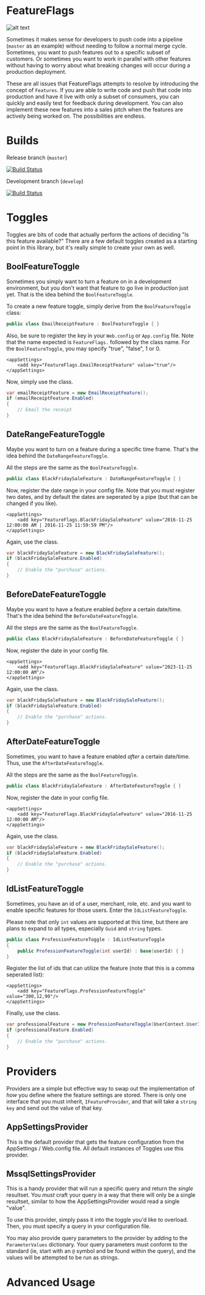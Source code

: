 # FeatureFlags

![alt text](FeatureFlags.png "Why use feature flags?  This is self-explanatory.")

Sometimes it makes sense for developers to push code into a pipeline (`master` as an example) without needing
to follow a normal merge cycle.  Sometimes, you want to push features out to a specific subset of customers.
Or sometimes you want to work in parallel with other features without having to worry about what breaking
changes will occur during a production deployment.

These are all issues that FeatureFlags attempts to resolve by introducing the concept of `Features`. If you 
are able to write code and push that code into production and have it live with only a subset of consumers,
you can quickly and easily test for feedback during development.  You can also implement these new features 
into a sales pitch when the features are actively being worked on.  The possibilities are endless.

# Builds
Release branch (`master`)

[![Build Status](https://travis-ci.org/brentonlamar/FeatureFlags.svg?branch=master)](https://travis-ci.org/brentonlamar/FeatureFlags) 

Development branch (`develop`)

[![Build Status](https://travis-ci.org/brentonlamar/FeatureFlags.svg?branch=develop)](https://travis-ci.org/brentonlamar/FeatureFlags)

# Toggles
Toggles are bits of code that actually perform the actions of deciding "Is this feature available?"  There
are a few default toggles created as a starting point in this library, but it's really simple to create your own
as well.

## BoolFeatureToggle
Sometimes you simply want to turn a feature on in a development environment, but you don't want that feature to 
go live in production just yet.  That is the idea behind the `BoolFeatureToggle`.

To create a new feature toggle, simply derive from the `BoolFeatureToggle` class:

```c#
public class EmailReceiptFeature : BoolFeatureToggle { }
```

Also, be sure to register the key in your `Web.config` or `App.config` file.  Note that the name expected
is `FeatureFlags.` followed by the class name.  For the `BoolFeatureToggle`, you may specify "true", "false", 1 or 0.

```
<appSettings>
    <add key="FeatureFlags.EmailReceiptFeature" value="true"/>
</appSettings>
```

Now, simply use the class.

```c#
var emailReceiptFeature = new EmailReceiptFeature();
if (emailReceiptFeature.Enabled)
{
    // Email the receipt
}
```

## DateRangeFeatureToggle
Maybe you want to turn on a feature during a specific time frame.  That's the idea behind the `DateRangeFeatureToggle`.

All the steps are the same as the `BoolFeatureToggle`.

```c#
public class BlackFridaySaleFeature : DateRangeFeatureToggle { }
```

Now, register the date range in your config file.  Note that you must register two dates, and by default the dates are seperated by a pipe (but that can be changed if you like).

```
<appSettings>
    <add key="FeatureFlags.BlackFridaySaleFeature" value="2016-11-25 12:00:00 AM | 2016-11-25 11:59:59 PM"/>
</appSettings>
```

Again, use the class.

```c#
var blackFridaySaleFeature = new BlackFridaySaleFeature();
if (blackFridaySaleFeature.Enabled)
{
    // Enable the "purchase" actions.
}
```

## BeforeDateFeatureToggle
Maybe you want to have a feature enabled _before_ a certain date/time.  That's the idea behind the `BeforeDateFeatureToggle`.

All the steps are the same as the `BoolFeatureToggle`.

```c#
public class BlackFridaySaleFeature : BeforeDateFeatureToggle { }
```

Now, register the date in your config file.

```
<appSettings>
    <add key="FeatureFlags.BlackFridaySaleFeature" value="2023-11-25 12:00:00 AM"/>
</appSettings>
```

Again, use the class.

```c#
var blackFridaySaleFeature = new BlackFridaySaleFeature();
if (blackFridaySaleFeature.Enabled)
{
    // Enable the "purchase" actions.
}
```

## AfterDateFeatureToggle
Sometimes, you want to have a feature enabled *after* a certain date/time.  Thus, use the `AfterDateFeatureToggle`.

All the steps are the same as the `BoolFeatureToggle`.

```c#
public class BlackFridaySaleFeature : AfterDateFeatureToggle { }
```

Now, register the date in your config file.

```
<appSettings>
    <add key="FeatureFlags.BlackFridaySaleFeature" value="2016-11-25 12:00:00 AM"/>
</appSettings>
```

Again, use the class.

```c#
var blackFridaySaleFeature = new BlackFridaySaleFeature();
if (blackFridaySaleFeature.Enabled)
{
    // Enable the "purchase" actions.
}
```

## IdListFeatureToggle
Sometimes, you have an id of a user, merchant, role, etc. and you want to enable specific features for those users.
Enter the `IdListFeatureToggle`.

Please note that only `int` values are supported at this time, but there are plans to expand to all types, especially 
`Guid` and `string` types.

```c#
public class ProfessionFeatureToggle : IdListFeatureToggle 
{
    public ProfessionFeatureToggle(int userId) : base(userId) { }
}
```

Register the list of ids that can utilize the feature (note that this is a comma seperated list):

```
<appSettings>
    <add key="FeatureFlags.ProfessionFeatureToggle" value="300,12,90"/>
</appSettings>
```

Finally, use the class.

```c#
var professionalFeature = new ProfessionFeatureToggle(UserContext.UserId);
if (professionalFeature.Enabled)
{
    // Enable the "purchase" actions.
}
```

# Providers
Providers are a simple but effective way to swap out the implementation of _how_ you define where the
feature settings are stored.  There is only one interface that you must inherit, `IFeatureProvider`,
and that will take a `string key` and send out the value of that key.

## AppSettingsProvider 
This is the default provider that gets the feature configuration from the AppSettings / Web.config file.
All default instances of Toggles use this provider.

## MssqlSettingsProvider
This is a handy provider that will run a specific query and return the *single* resultset.  You _must_ craft 
your query in a way that there will only be a single resultset, similar to how the AppSettingsProvider would
read a single "value".

To use this provider, simply pass it into the toggle you'd like to overload.  Then, you must specify a query in
your configuration file.  

You may also provide query parameters to the provider by adding to the `ParameterValues` dictionary.  Your query
parameters must conform to the standard (ie, start with an `@` symbol and be found within the query), and the values
will be attempted to be run as strings.

# Advanced Usage
